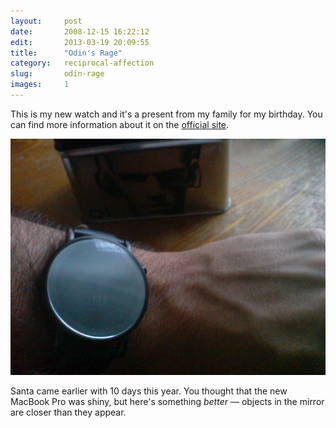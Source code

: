 ```yaml
---
layout:     post
date:       2008-12-15 16:22:12
edit:       2013-03-19 20:09:55
title:      "Odin's Rage"
category:   reciprocal-affection
slug:       odin-rage
images:     1
---
```


This is my new watch and it's a present from my family for my birthday. You can find more information about it on the [official site](http://www.01theone.com/).

**![Odin's Rage watch and box](/images/hd/odin-rage.jpg)**

Santa came earlier with 10 days this year. You thought that the new MacBook Pro was shiny, but here's something *better* — objects in the mirror are closer than they appear.